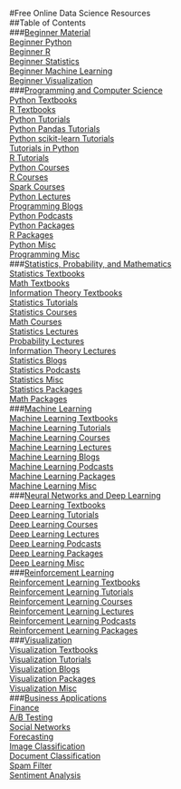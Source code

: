 #Free Online Data Science Resources  
##Table of Contents  
###[Beginner Material](./01_beginner)  
[Beginner Python](01_beginner#BeginnerPython)  
[Beginner R](01_beginner#BeginnerR)  
[Beginner Statistics](01_beginner#BeginnerStatistics)  
[Beginner Machine Learning](01_beginner#BeginnerMachineLearning)  
[Beginner Visualization](01_beginner#BeginnerVisualization)  
###[Programming and Computer Science](./02_programming)  
[Python Textbooks](02_programming#PythonTextbooks)  
[R Textbooks](02_programming#RTextbooks)  
[Python Tutorials](02_programming#PythonTutorials)  
[Python Pandas Tutorials](02_programming#PythonPandasTutorials)  
[Python scikit-learn Tutorials](02_programming#Pythonscikit-learnTutorials)  
[Tutorials in Python](02_programming#TutorialsinPython)  
[R Tutorials](02_programming#RTutorials)  
[Python Courses](02_programming#PythonCourses)  
[R Courses](02_programming#RCourses)  
[Spark Courses](02_programming#SparkCourses)  
[Python Lectures](02_programming#PythonLectures)  
[Programming Blogs](02_programming#ProgrammingBlogs)  
[Python Podcasts](02_programming#PythonPodcasts)  
[Python Packages](02_programming#PythonPackages)  
[R Packages](02_programming#RPackages)  
[Python Misc](02_programming#PythonMisc)  
[Programming Misc](02_programming#ProgrammingMisc)  
###[Statistics, Probability, and Mathematics](./03_statistics)  
[Statistics Textbooks](03_statistics#StatisticsTextbooks)  
[Math Textbooks](03_statistics#MathTextbooks)  
[Information Theory Textbooks](03_statistics#InformationTheoryTextbooks)  
[Statistics Tutorials](03_statistics#StatisticsTutorials)  
[Statistics Courses](03_statistics#StatisticsCourses)  
[Math Courses](03_statistics#MathCourses)  
[Statistics Lectures](03_statistics#StatisticsLectures)  
[Probability Lectures](03_statistics#ProbabilityLectures)  
[Information Theory Lectures](03_statistics#InformationTheoryLectures)  
[Statistics Blogs](03_statistics#StatisticsBlogs)  
[Statistics Podcasts](03_statistics#StatisticsPodcasts)  
[Statistics Misc](03_statistics#StatisticsMisc)  
[Statistics Packages](03_statistics#StatisticsPackages)  
[Math Packages](03_statistics#MathPackages)  
###[Machine Learning](./04_machine_learning)  
[Machine Learning Textbooks](04_machine_learning#MachineLearningTextbooks)  
[Machine Learning Tutorials](04_machine_learning#MachineLearningTutorials)  
[Machine Learning Courses](04_machine_learning#MachineLearningCourses)  
[Machine Learning Lectures](04_machine_learning#MachineLearningLectures)  
[Machine Learning Blogs](04_machine_learning#MachineLearningBlogs)  
[Machine Learning Podcasts](04_machine_learning#MachineLearningPodcasts)  
[Machine Learning Packages](04_machine_learning#MachineLearningPackages)  
[Machine Learning Misc](04_machine_learning#MachineLearningMisc)  
###[Neural Networks and Deep Learning](./05_deep_learning)  
[Deep Learning Textbooks](05_deep_learning#DeepLearningTextbooks)  
[Deep Learning Tutorials](05_deep_learning#DeepLearningTutorials)  
[Deep Learning Courses](05_deep_learning#DeepLearningCourses)  
[Deep Learning Lectures](05_deep_learning#DeepLearningLectures)  
[Deep Learning Podcasts](05_deep_learning#DeepLearningPodcasts)  
[Deep Learning Packages](05_deep_learning#DeepLearningPackages)  
[Deep Learning Misc](05_deep_learning#DeepLearningMisc)  
###[Reinforcement Learning](./06_reinforement_learning)  
[Reinforcement Learning Textbooks](06_reinforement_learning#ReinforcementLearningTextbooks)  
[Reinforcement Learning Tutorials](06_reinforement_learning#ReinforcementLearningTutorials)  
[Reinforcement Learning Courses](06_reinforement_learning#ReinforcementLearningCourses)  
[Reinforcement Learning Lectures](06_reinforement_learning#ReinforcementLearningLectures)  
[Reinforcement Learning Podcasts](06_reinforement_learning#ReinforcementLearningPodcasts)  
[Reinforcement Learning Packages](06_reinforement_learning#ReinforcementLearningPackages)  
###[Visualization](./07_visualizaiton)  
[Visualization Textbooks](07_visualizaiton#VisualizationTextbooks)  
[Visualization Tutorials](07_visualizaiton#VisualizationTutorials)  
[Visualization Blogs](07_visualizaiton#VisualizationBlogs)  
[Visualization Packages](07_visualizaiton#VisualizationPackages)  
[Visualization Misc](07_visualizaiton#VisualizationMisc)  
###[Business Applications](./08_analytics)  
[Finance](08_analytics#Finance)  
[A/B Testing](08_analytics#A/BTesting)  
[Social Networks](08_analytics#SocialNetworks)  
[Forecasting](08_analytics#Forecasting)  
[Image Classification](08_analytics#ImageClassification)  
[Document Classification](08_analytics#DocumentClassification)  
[Spam Filter](08_analytics#SpamFilter)  
[Sentiment Analysis](08_analytics#SentimentAnalysis)  
